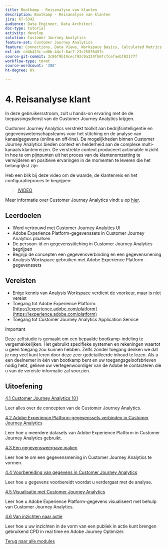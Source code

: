```yaml
---
title: Bootkamp - Reisanalyse van klanten
description: Bootkamp - Reisanalyse van klanten
jira: KT-5342
audience: Data Engineer, Data Architect
doc-type: tutorial
activity: develop
solution: Customer Journey Analytics
feature-set: Customer Journey Analytics
feature: Connections, Data Views, Workspace Basics, Calculated Metrics, Visualizations, Audiences
exl-id: cd4b423c-cd0b-44cf-8ac7-23c25876457c
source-git-commit: 3c86f9b19cecf92c9a324fb6fcfcefaebf82177f
workflow-type: tm+mt
source-wordcount: '388'
ht-degree: 0%

---
```


# 4. Reisanalyse klant

In deze gebruikersstroom, zult u hands-on ervaring met de de toepassingsdienst van de Customer Journey Analytics krijgen.

Customer Journey Analytics verstrekt toolkit aan bedrijfsintelligentie en gegevenswetenschapsteams voor het stitching en de analyse van kanaalgegevens (online en off-line). De mogelijkheden binnen Customer Journey Analytics bieden context en helderheid aan de complexe multi-kanaals klantenreizen. De verstrekte context produceert actionable inzicht in hoe te om pijnpunten uit het proces van de klantenomzetting te verwijderen en positieve ervaringen in de momenten te leveren die het belangrijkst zijn.

Heb een blik bij deze video om de waarde, de klantenreis en het configuratieproces te begrijpen:

>[!VIDEO](https://video.tv.adobe.com/v/327188?quality=12&learn=on)

Meer informatie over Customer Journey Analytics vindt u op [hier](https://spark.adobe.com/page/t62eiRu9l6iWJ/).

## Leerdoelen

- Word vertrouwd met Customer Journey Analytics UI
- Adobe Experience Platform-gegevenssets in Customer Journey Analytics plaatsen
- De persoon-id en gegevensstitching in Customer Journey Analytics begrijpen
- Begrijp de concepten een gegevensverbinding en een gegevensmening
- Analysis Workspace gebruiken met Adobe Experience Platform-gegevenssets

## Vereisten

- Enige kennis van Analysis Workspace verdient de voorkeur, maar is niet vereist
- Toegang tot Adobe Experience Platform: [https://experience.adobe.com/platform](https://experience.adobe.com/platform)
- Toegang tot Customer Journey Analytics Application Service

>[!IMPORTANT]
>
>Deze zelfstudie is gemaakt om een bepaalde bootkamp-indeling te vergemakkelijken. Het gebruikt specifieke systemen en rekeningen waartot u geen toegang zou kunnen hebben. Zelfs zonder toegang denken we dat je nog veel kunt leren door deze zeer gedetailleerde inhoud te lezen. Als u een deelnemer in één van bootkamp bent en uw toegangsgeloofsbrieven nodig hebt, gelieve uw vertegenwoordiger van de Adobe te contacteren die u van de vereiste informatie zal voorzien.

## Uitoefening

[4,1 Customer Journey Analytics 101](./ex1.md)

Leer alles over de concepten van de Customer Journey Analytics.

[4.2 Adobe Experience Platform-gegevenssets verbinden in Customer Journey Analytics](./ex2.md)

Leer hoe u meerdere datasets van Adobe Experience Platform in Customer Journey Analytics gebruikt.

[4.3 Een gegevensweergave maken](./ex3.md)

Leer hoe te om een gegevensmening in Customer Journey Analytics te vormen.

[4.4 Voorbereiding van gegevens in Customer Journey Analytics](./ex4.md)

Leer hoe u gegevens voorbereidt voordat u verdergaat met de analyse.

[4.5 Visualisatie met Customer Journey Analytics](./ex5.md)

Leer hoe u Adobe Experience Platform-gegevens visualiseert met behulp van Customer Journey Analytics.

[4.6 Van inzichten naar actie](./ex6.md)

Leer hoe u uw inzichten in de vorm van een publiek in actie kunt brengen gebruikend CPD in real time en Adobe Journey Optimizer.

[Terug naar alle modules](../../overview.md)
